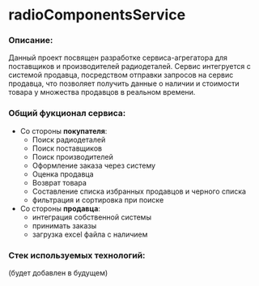 # radioComponentsService
### Описание:
Данный проект посвящен разработке сервиса-агрегатора для поставщиков и производителей радиодеталей. Сервис интегруется с системой продавца, посредством отправки запросов на сервис продавца, что позволяет получить данные о наличии и стоимости товара у множества продавцов в реальном времени.
### Общий фукционал сервиса:
* Со стороны **покупателя**:
    * Поиск радиодеталей
    * Поиск поставщиков
    * Поиск производителей
    * Оформление заказа через систему
    * Оценка продавца
    * Возврат товара
    * Составление списка избранных продавцов и черного списка
    * фильтрация и сортировка при поиске
* Со стороны **продавца**:
    * интеграция собственной системы
    * принимать заказы
    * загрузка excel файла с наличием
### Стек используемых технологий:
(будет добавлен в будущем)

